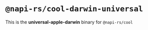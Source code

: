 # `@napi-rs/cool-darwin-universal`

This is the **universal-apple-darwin** binary for `@napi-rs/cool`
